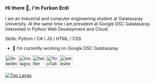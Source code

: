 ### Hi there 👋, i'm Furkan Erdi

I am an industrial and computer engineering student at Galatasaray University. At the same time i am president at Google DSC Galatasaray. Interested in Python Web Development and Cloud.

Skills: Python / C# / JS / HTML / CSS

- 🔭 I’m currently working on Google DSC Galatasaray 


[<img src='https://cdn.jsdelivr.net/npm/simple-icons@3.0.1/icons/linkedin.svg' alt='linkedin' color='red' height='40'>](https://www.linkedin.com/in/furkanerdi/)  [<img src='https://cdn.jsdelivr.net/npm/simple-icons@3.0.1/icons/instagram.svg' alt='instagram' height='40'>](https://www.instagram.com/erdthebard/)  [<img src='https://cdn.jsdelivr.net/npm/simple-icons@3.0.1/icons/twitter.svg' alt='twitter' height='40'>](https://twitter.com/erdthebard)  [<img src='https://cdn.jsdelivr.net/npm/simple-icons@3.0.1/icons/youtube.svg' alt='YouTube' height='40'>](https://www.youtube.com/channel/gdscgalatasaray)  [<img src='https://cdn.jsdelivr.net/npm/simple-icons@3.0.1/icons/icloud.svg' alt='website' height='40'>](https://www.gdscgalatasaray.com)  

[![Top Langs](https://github-readme-stats.vercel.app/api/top-langs/?username=helizac)](https://github.com/anuraghazra/github-readme-stats)
